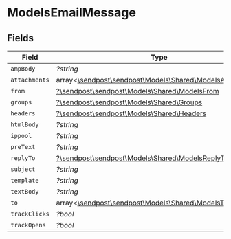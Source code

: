 # ModelsEmailMessage


## Fields

| Field                                                                                               | Type                                                                                                | Required                                                                                            | Description                                                                                         |
| --------------------------------------------------------------------------------------------------- | --------------------------------------------------------------------------------------------------- | --------------------------------------------------------------------------------------------------- | --------------------------------------------------------------------------------------------------- |
| `ampBody`                                                                                           | *?string*                                                                                           | :heavy_minus_sign:                                                                                  | N/A                                                                                                 |
| `attachments`                                                                                       | array<[\sendpost\sendpost\Models\Shared\ModelsAttachment](../../models/shared/ModelsAttachment.md)> | :heavy_minus_sign:                                                                                  | N/A                                                                                                 |
| `from`                                                                                              | [?\sendpost\sendpost\Models\Shared\ModelsFrom](../../models/shared/ModelsFrom.md)                   | :heavy_minus_sign:                                                                                  | N/A                                                                                                 |
| `groups`                                                                                            | [?\sendpost\sendpost\Models\Shared\Groups](../../models/shared/Groups.md)                           | :heavy_minus_sign:                                                                                  | N/A                                                                                                 |
| `headers`                                                                                           | [?\sendpost\sendpost\Models\Shared\Headers](../../models/shared/Headers.md)                         | :heavy_minus_sign:                                                                                  | N/A                                                                                                 |
| `htmlBody`                                                                                          | *?string*                                                                                           | :heavy_minus_sign:                                                                                  | N/A                                                                                                 |
| `ippool`                                                                                            | *?string*                                                                                           | :heavy_minus_sign:                                                                                  | N/A                                                                                                 |
| `preText`                                                                                           | *?string*                                                                                           | :heavy_minus_sign:                                                                                  | N/A                                                                                                 |
| `replyTo`                                                                                           | [?\sendpost\sendpost\Models\Shared\ModelsReplyTo](../../models/shared/ModelsReplyTo.md)             | :heavy_minus_sign:                                                                                  | N/A                                                                                                 |
| `subject`                                                                                           | *?string*                                                                                           | :heavy_minus_sign:                                                                                  | N/A                                                                                                 |
| `template`                                                                                          | *?string*                                                                                           | :heavy_minus_sign:                                                                                  | N/A                                                                                                 |
| `textBody`                                                                                          | *?string*                                                                                           | :heavy_minus_sign:                                                                                  | N/A                                                                                                 |
| `to`                                                                                                | array<[\sendpost\sendpost\Models\Shared\ModelsTo](../../models/shared/ModelsTo.md)>                 | :heavy_minus_sign:                                                                                  | N/A                                                                                                 |
| `trackClicks`                                                                                       | *?bool*                                                                                             | :heavy_minus_sign:                                                                                  | N/A                                                                                                 |
| `trackOpens`                                                                                        | *?bool*                                                                                             | :heavy_minus_sign:                                                                                  | N/A                                                                                                 |